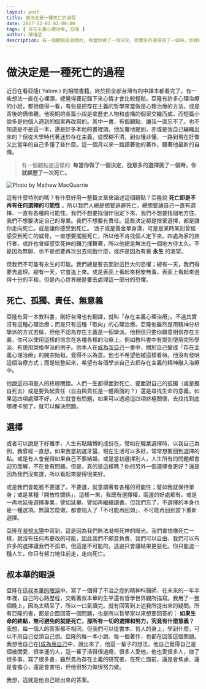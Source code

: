 ```yaml
---
layout: post
title: 做決定是一種死亡的過程 
date: 2017-12-01 02:00:00
tags: [ 存在主義心理治療, 亞隆 ]
author: 陳璿丞
description: 有一個觀點是這樣的, 每當你做了一個決定，從眾多的選擇挑了一個時，你就經歷了一次死亡。這有什麼特別的嗎？有什麼好用一整篇文章來論述這個觀點？亞隆說死亡即是不再有任何選擇的可能性。所以我們人總是想要逃避死亡，總想要讓自己一直有選擇、一直有各種的可能性。存在主義心理治療，就是用這個觀點來回答問題。
---
```


# 做決定是一種死亡的過程

近日在看亞隆( Yalom ) 的相關書籍，終於把全部台灣有的中譯本都看完了。有一些想法一直在心裡頭，總覺得要記錄下來心情才會比較輕鬆。亞隆有許多心理治療的小說，都很值得一看，有些是把存在主義的哲學來當做是心理治療的方法，或是背後的價值觀。他晚期的長篇小說是拿歷史人物和虛構的個案交織而成，而短篇小說多是他個人遇到的個案再改寫的。其中一書，有個觀點，讓我一直忘不了。也不知道是不是這一本，還是好多本他的書裡頭，他反覆地提到，亦或是我自己編織出來的？但從大學時代著迷於存在主義，從模糊不清，到似懂非懂，一路到現在好像又比當年的自己多懂了些什麼。這一個月以來一路讀著他的著作，聽著他最新的自傳。


> 有一個觀點是這樣的: **每當你做了一個決定，從眾多的選擇挑了一個時，你就經歷了一次死亡。**

![Photo by Mathew MacQuarrie](https://i.imgur.com/2imEzkx.jpg)


<!--more-->


這有什麼特別的嗎？有什麼好用一整篇文章來論述這個觀點？亞隆說 **死亡即是不再有任何選擇的可能性** 。所以我們人總是想要逃避死亡，總想要讓自己一直有選擇、一直有各種的可能性。我們不想要找個伴侶定下來、我們不想要找個地方住、我們不想要決定自己的專業。我們不想要有責任。這些決定都是捨棄選擇，都是讓你走向死亡。或是讓你感受到死亡。
浪子或是黃金單身漢，可是是某時某刻曾經感受到死亡的威脅，一直想要擺脫死亡，所以他不肯找個人定下來。四處為家的旅行者，或許也曾經感受死神的鎌刀揮舞著，所以他總是無法在一個地方待太久。不是因為無聊、也不是想要再次出去挑戰什麼，或許是因為有著 **永生** 的渴望。

但我們不可能有永生的可能。我們總是要去面對這巨大的恐懼；總有一天，我們得要去處理。總有一天，它會追上來。或是表面上看起來相安無事，表面上看起來過得十分的平和，但是內心世界總是要去處理這一部分的恐懼。


## 死亡、孤獨、責任、無意義

亞隆有寫一本教科書，剛好台灣也有翻譯，就叫「存在主義心理治療」。不過其實沒有這種心理治療；而是只有這種「取向」的心理治療。亞隆他雖然是用精神分析學派的方式去做，但他不認為存在主義是一個學派。他相信只要你願意相信存在主義，你可以使用這樣的信念在各種各樣的治療上。例如教科書中有提到使用完形學派、有使用榮格學派的例子。他本人在[成為我自己](http://adbl.co/2AuyGUNhttp://www.books.com.tw/exep/assp.php/poligen/products/0010776180?utm_source=poligen&utm_medium=ap-books&utm_content=recommend&utm_campaign=ap-201807)一書中，關於自己變成「存在主義心理治療」的開宗始祖，覺得不以為意。他也不希望他被這樣看待。他沒有發明這個治療方式；而是統整起來，希望有各個學派自己去把存在主義的精神融入治療中。

他說這四項是人的終極關懷。人們一生都得面對死亡、要面對自己的孤獨（或是獨自死去）或是要負起責任（自由與責任是一體兩面的？）還是尋找生命的意義。如果這四項處理不好，人生就會有問題，如果可以透過這四項終極關懷，去找找到底哪裡卡關了，就可以解決問題。



## 選擇

或者可以說是下好離手，人生有點賭博的成份在。譬如在職業選擇時，以我自己為例，我曾經一直想，如果我當初選牙醫，現在生活可以多好，常常想要回到選擇的點。或是有人會覺得如果自己不要結婚，或是當初選擇別人，人生所有的問題都會迎刃而解，不在會有問題。但是，真的是這樣嗎？你的另外一個選擇會更好？還是因為我們沒有選，所以看起來變得很美好。

或是我們會乾脆不要選了。不要選，就意謂著有各種的可能性；譬如我就保持單身；或是某種「開放性關係」，這樣一來，我既有選擇權，兩邊的好處都有。或是一再地延後選擇專業，譬如延畢、譬如再繼續讀書。但我們忘了，不選擇的本身也是一種選項。無論怎麼做，都會陷入了「不可能再回頭」、不可能再回到當下重新選擇。

亞隆在[凝視太陽](http://www.books.com.tw/exep/assp.php/poligen/products/0010743508?utm_source=poligen&utm_medium=ap-books&utm_content=recommend&utm_campaign=ap-201807)中寫到，這是因為我們無法凝視死神的眼光。我們害怕像死亡一樣，就沒有任何再更改的可能，因此我們不願意負責、我們可以自由、我們可以有許多的選擇讓我們不孤單。但這是不可能的，逃避只會讓結果更惡化。你只能選一種人生，你只有努力地往前走，走向死亡。



## 叔本華的眼淚

亞隆在這[叔本華的眼淚](http://www.books.com.tw/exep/assp.php/poligen/products/0010309270?utm_source=poligen&utm_medium=ap-books&utm_content=recommend&utm_campaign=ap-201807)中，寫了一個得了不治之症的精神科醫師，在未來的一年半年裡，自己的心路歷程，交雜著叔本華的生平還有哲學世界觀所描寫。我用了一整個晚上，因為太精采了，所以一口氣讀完。就有回答到上述我所提出來的疑問。所有亞隆的書，都是企圖回答一個問題，也是所以哲學家以來想要回答的：
**如果生命的終點，無可避免的就是死亡，那所有一切的選擇和努力，究竟有什麼意義？**
我想，每一個人的答案都不相同，但我們可以從書本、哲人的身上，學到什麼，可以不用自己從頭自己想。亞隆的每一本小說、每一個著作，也都在回答這個問題。我想他自己在[[成為我自己](http://www.books.com.tw/exep/assp.php/poligen/products/0010776180?utm_source=poligen&utm_medium=ap-books&utm_content=recommend&utm_campaign=ap-201807)中，說出來了，他這一輩子的想法，他自己覺得自己是個被關愛、很幸運的人，這一輩子活得很過癮，很多人愛他，他也愛很多人，做了很多事、寫了很多書，雖然貴為存在主義的研究者，在死亡面前，還是會焦慮、還是會擔心，還是會害怕，但他很努力做很努力做。

我想，這就是他自己給出來的答案。

